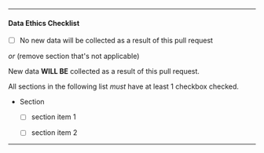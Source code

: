 ***


#### Data Ethics Checklist

- [ ] No new data will be collected as a result of this pull request

*or* (remove section that's not applicable)

New data **WILL BE** collected as a result of this pull request.

All sections in the following list *must* have at least 1 checkbox checked.

- Section
  - [ ] section item 1
  - [ ] section item 2


***
